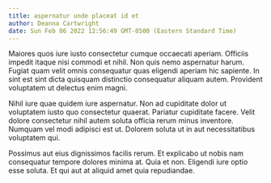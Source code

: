 ```yaml
---
title: aspernatur unde placeat id et
author: Deanna Cartwright
date: Sun Feb 06 2022 12:56:49 GMT-0500 (Eastern Standard Time)
---
```

Maiores quos iure iusto consectetur cumque occaecati aperiam. Officiis impedit itaque nisi commodi et nihil. Non quis nemo aspernatur harum. Fugiat quam velit omnis consequatur quas eligendi aperiam hic sapiente. In sint est sint dicta quisquam distinctio consequatur aliquam autem. Provident voluptatem ut delectus enim magni.

 Nihil iure quae quidem iure aspernatur. Non ad cupiditate dolor ut voluptatem iusto quo consectetur quaerat. Pariatur cupiditate facere. Velit dolore consectetur nihil autem soluta officia rerum minus inventore. Numquam vel modi adipisci est ut. Dolorem soluta ut in aut necessitatibus voluptatem qui.

 Possimus aut eius dignissimos facilis rerum. Et explicabo ut nobis nam consequatur tempore dolores minima at. Quia et non. Eligendi iure optio esse soluta. Et qui aut at aliquid amet quia repudiandae.